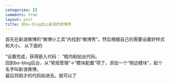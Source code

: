 ```yaml
--- 
categories: []
comments: true
layout: post
title: 给bo-blog加上新浪的微博秀
---
```

首先在新浪微博的“微博小工具”内找到“微博秀”。然后根据自己的需要设置好样式和大小。
从下面的

<dt>“设置完成，获得嵌入代码： ”框内粘贴出代码。</dt>
<dt></dt>


<dt>回到bo-blog后台，从“常规管理”->“模块配置”项了，添加一个“侧边模块”，起个名字叫新浪微博。</dt>
<dt></dt>
<dt>最后将刚才的代码贴进去。就可以了</dt>
